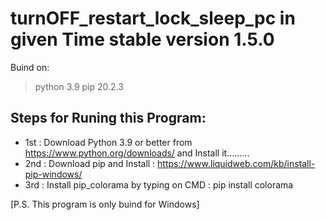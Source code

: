 # turnOFF_restart_lock_sleep_pc in given Time  stable version 1.5.0



Buind on:
> python 3.9
>pip 20.2.3


## Steps for Runing this Program:

* 1st : Download Python 3.9 or better from https://www.python.org/downloads/   and Install it.........
* 2nd : Download pip and Install : https://www.liquidweb.com/kb/install-pip-windows/
* 3rd : Install pip_colorama by typing on CMD : pip install colorama 




[P.S. This program is only buind for Windows]

